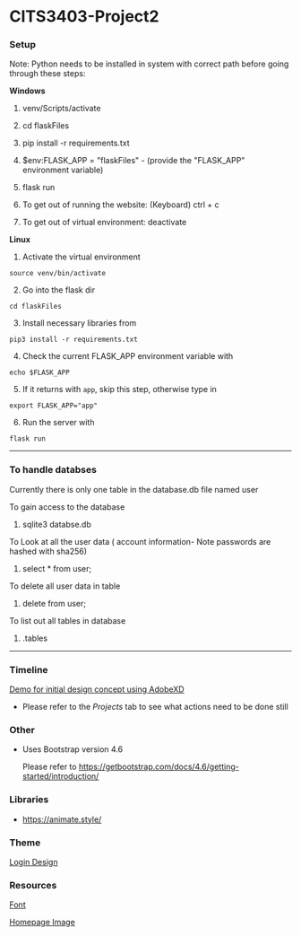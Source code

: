 # CITS3403-Project2

### Setup

Note: Python needs to be installed in system with correct path before going through these steps:

<b>Windows</b>

1. venv/Scripts/activate
2. cd flaskFiles
3. pip install -r requirements.txt
4. $env:FLASK_APP = "flaskFiles" - (provide the "FLASK_APP" environment variable)
5. flask run

6. To get out of running the website: (Keyboard) ctrl + c
7. To get out of virtual environment: deactivate

<b>Linux</b>

1. Activate the virtual environment

`source venv/bin/activate`

2. Go into the flask dir

`cd flaskFiles`

3. Install necessary libraries from

`pip3 install -r requirements.txt`

4. Check the current FLASK_APP environment variable with

`echo $FLASK_APP`

5. If it returns with `app`, skip this step, otherwise type in

`export FLASK_APP="app"`

6. Run the server with

`flask run`

---

### To handle databses

Currently there is only one table in the database.db file named user

To gain access to the database

1. sqlite3 databse.db

To Look at all the user data ( account information- Note passwords are hashed with sha256)

1. select \* from user;

To delete all user data in table

1. delete from user;

To list out all tables in database

1. .tables

---

### Timeline

[Demo for initial design concept using AdobeXD](https://xd.adobe.com/view/ef8babce-e4e8-4f4f-a5a0-3924df6be634-bad8/?fullscreen)

- Please refer to the _Projects_ tab to see what actions need to be done still

### Other

- Uses Bootstrap version 4.6

  Please refer to https://getbootstrap.com/docs/4.6/getting-started/introduction/

### Libraries

- https://animate.style/

### Theme

[Login Design](https://profile.w3schools.com/log-in?redirect_url=https%3A%2F%2Fmy-learning.w3schools.com)

### Resources

[Font](https://fonts.googleapis.com/css?family=Poppins)

[Homepage Image](https://external-content.duckduckgo.com/iu/?u=https%3A%2F%2Fwww.savvymom.ca%2Fwp-content%2Fuploads%2F2020%2F01%2FOnline-Learning.jpg&f=1&nofb=1)

